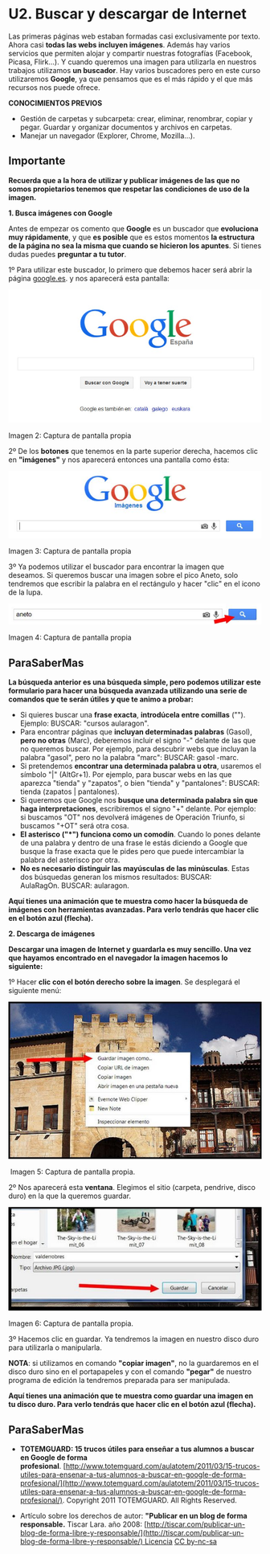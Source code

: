 # U2. Buscar y descargar de Internet

Las primeras páginas web estaban formadas casi exclusivamente por texto. Ahora casi **todas las webs incluyen imágenes**. Además hay varios servicios que permiten alojar y compartir nuestras fotografías (Facebook, Picasa, Flirk...). Y cuando queremos una imagen para utilizarla en nuestros trabajos utilizamos **un buscador**. Hay varios buscadores pero en este curso utilizaremos **Google**, ya que pensamos que es el más rápido y el que más recursos nos puede ofrece.

**CONOCIMIENTOS PREVIOS**

*   Gestión de carpetas y subcarpeta: crear, eliminar, renombrar, copiar y pegar. Guardar y organizar documentos y archivos en carpetas.
*   Manejar un navegador (Explorer, Chrome, Mozilla...).

## Importante

**Recuerda que a la hora de utilizar y publicar imágenes de las que no somos propietarios tenemos que respetar las condiciones de uso de la imagen.**

**1\. Busca imágenes con Google**

Antes de empezar os comento que **Google** es un buscador que **evoluciona muy rápidamente**, y que **es posible** que es estos momentos **la estructura de la página no sea la misma que cuando se hicieron los apuntes**. Si tienes dudas puedes **preguntar a tu tutor**.

1º Para utilizar este buscador, lo primero que debemos hacer será abrir la página [google.es](https://www.google.es/). y nos aparecerá esta pantalla:


![](img/google.jpg "Buscador Google")


Imagen 2: Captura de pantalla propia

2º De los **botones** que tenemos en la parte superior derecha, hacemos clic en **"imágenes"** y nos aparecerá entonces una pantalla como ésta:


![](img/google_images.jpg "Google imágenes")


Imagen 3: Captura de pantalla propia

3º Ya podemos utilizar el buscador para encontrar la imagen que deseamos. Si queremos buscar una imagen sobre el pico Aneto, solo tendremos que escribir la palabra en el rectángulo y hacer "clic" en el icono de la lupa.


![](img/aneto.jpg)


Imagen 4: Captura de pantalla propia

## ParaSaberMas

**La búsqueda anterior es una búsqueda simple, pero podemos utilizar este formulario para hacer una búsqueda avanzada utilizando una serie de comandos que te serán útiles y que te animo a probar:**

*   Si quieres buscar una **frase exacta**, **introdúcela entre comillas** (""). Ejemplo: BUSCAR: "cursos aularagon".
*   Para encontrar páginas que **incluyan determinadas palabras** (Gasol), **pero no otras** (Marc), deberemos incluir el signo "-" delante de las que no queremos buscar. Por ejemplo, para descubrir webs que incluyan la palabra "gasol", pero no la palabra "marc": BUSCAR: gasol -marc.
*   Si pretendemos **encontrar una determinada palabra u otra**, usaremos el símbolo "|" (AltGr+1). Por ejemplo, para buscar webs en las que aparezca "tienda" y "zapatos", o bien "tienda" y "pantalones": BUSCAR: tienda (zapatos | pantalones).
*   Si queremos que Google nos **busque una determinada palabra sin que haga interpretaciones**, escribiremos el signo "+" delante. Por ejemplo: si buscamos "OT" nos devolverá imágenes de Operación Triunfo, si buscamos "+OT" será otra cosa.
*   **El asterisco ("*") funciona como un comodín**. Cuando lo pones delante de una palabra y dentro de una frase le estás diciendo a Google que busque la frase exacta que le pides pero que puede intercambiar la palabra del asterisco por otra. 
*   **No es necesario distinguir las mayúsculas de las minúsculas**. Estas dos búsquedas generan los mismos resultados: BUSCAR: AulaRagOn. BUSCAR: aularagon.

**Aquí tienes una animación que te muestra como hacer la búsqueda de imágenes con herramientas avanzadas. Para verlo tendrás que hacer clic en el botón azul (flecha).**

**2\. Descarga de imágenes**

**Descargar una imagen de Internet y guardarla es muy sencillo. Una vez que hayamos encontrado en el navegador la imagen hacemos lo siguiente:**

1º Hacer **clic con el botón derecho sobre la imagen**. Se desplegará el siguiente menú:


![](img/guardar1.jpg "Guardar un ducumento")


 Imagen 5: Captura de pantalla propia.

2º Nos aparecerá esta **ventana**. Elegimos el sitio (carpeta, pendrive, disco duro) en la que la queremos guardar.


![](img/guardar2.jpg "Guardar imagen en disco duro")


Imagen 6: Captura de pantalla propia.

3º Hacemos clic en guardar. Ya tendremos la imagen en nuestro disco duro para utilizarla o manipularla.

**NOTA**: si utilizamos en comando **"copiar imagen"**, no la guardaremos en el disco duro sino en el portapapeles y con el comando **"pegar"** de nuestro programa de edición la tendremos preparada para ser manipulada.

**Aquí tienes una animación que te muestra como guardar una imagen en tu disco duro. Para verlo tendrás que hacer clic en el botón azul (flecha).**

## ParaSaberMas

*   **TOTEMGUARD: 15 trucos útiles para enseñar a tus alumnos a buscar en Google de forma profesional**. [http://www.totemguard.com/aulatotem/2011/03/15-trucos-utiles-para-ensenar-a-tus-alumnos-a-buscar-en-google-de-forma-profesional/](http://www.totemguard.com/aulatotem/2011/03/15-trucos-utiles-para-ensenar-a-tus-alumnos-a-buscar-en-google-de-forma-profesional/). Copyright 2011 TOTEMGUARD. All Rights Reserved.  
      
    
*   Artículo sobre los derechos de autor: **"Publicar en un blog de forma responsable.** Tiscar Lara. año 2008: [http://tiscar.com/publicar-un-blog-de-forma-libre-y-responsable/](http://tiscar.com/publicar-un-blog-de-forma-libre-y-responsable/) Licencia [CC by-nc-sa](http://creativecommons.org/licenses/by-nc-sa/3.0/deed.es)

